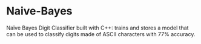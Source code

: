# Naive-Bayes
Naïve Bayes Digit Classifier built with C++: trains and stores a model that can be used to classify digits made of ASCII characters with 77% accuracy.
